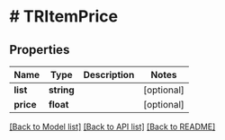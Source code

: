# # TRItemPrice

## Properties

Name | Type | Description | Notes
------------ | ------------- | ------------- | -------------
**list** | **string** |  | [optional]
**price** | **float** |  | [optional]

[[Back to Model list]](../../README.md#models) [[Back to API list]](../../README.md#endpoints) [[Back to README]](../../README.md)
